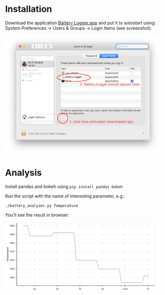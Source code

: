 # Installation

Download the application
[Battery Logger.app](https://github.com/yoursdearboy/battery_logger/releases/download/v1.0/Battery.Logger.app.zip)
and put it to autostart using: System Preferences -> Users & Groups -> Login Items (see screenshot).

<img src="https://raw.githubusercontent.com/yoursdearboy/battery_logger/master/setup.png" width="600px" />

# Analysis

Install pandas and bokeh using `pip install pandas bokeh`

Run the script with the name of interesting parameter, e.g.:

```
./battery_analyzer.py Temperature
```

You'll see the result in browser:

<img src="https://raw.githubusercontent.com/yoursdearboy/battery_logger/master/demo.png" width="800px" />
